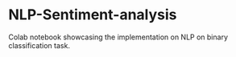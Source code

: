# NLP-Sentiment-analysis
Colab notebook showcasing the implementation on NLP on binary classification task.
